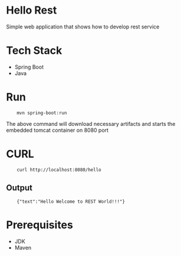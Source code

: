 # Hello Rest
Simple web application that shows how to develop rest service
# Tech Stack
+ Spring Boot 
+ Java

# Run
		mvn spring-boot:run
The above command will download necessary artifacts and starts the embedded tomcat container on 8080 port
# CURL
		curl http://localhost:8080/hello
## Output
		{"text":"Hello Welcome to REST World!!!"}
	
# Prerequisites
+ JDK
+ Maven 
